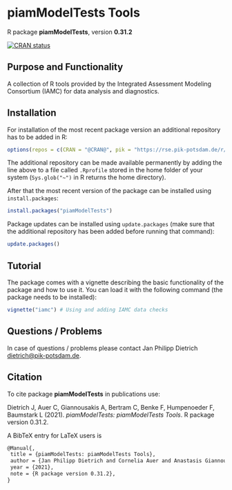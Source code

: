 # piamModelTests Tools

R package **piamModelTests**, version **0.31.2**

[![CRAN status](https://www.r-pkg.org/badges/version/piamModelTests)](https://cran.r-project.org/package=piamModelTests)    

## Purpose and Functionality

A collection of R tools provided by the Integrated Assessment Modeling Consortium (IAMC) for data analysis and diagnostics. 


## Installation

For installation of the most recent package version an additional repository has to be added in R:

```r
options(repos = c(CRAN = "@CRAN@", pik = "https://rse.pik-potsdam.de/r/packages"))
```
The additional repository can be made available permanently by adding the line above to a file called `.Rprofile` stored in the home folder of your system (`Sys.glob("~")` in R returns the home directory).

After that the most recent version of the package can be installed using `install.packages`:

```r 
install.packages("piamModelTests")
```

Package updates can be installed using `update.packages` (make sure that the additional repository has been added before running that command):

```r 
update.packages()
```

## Tutorial

The package comes with a vignette describing the basic functionality of the package and how to use it. You can load it with the following command (the package needs to be installed):

```r
vignette("iamc") # Using and adding IAMC data checks
```

## Questions / Problems

In case of questions / problems please contact Jan Philipp Dietrich <dietrich@pik-potsdam.de>.

## Citation

To cite package **piamModelTests** in publications use:

Dietrich J, Auer C, Giannousakis A, Bertram C, Benke F, Humpenoeder F,
Baumstark L (2021). _piamModelTests: piamModelTests Tools_. R package
version 0.31.2.

A BibTeX entry for LaTeX users is

 ```latex
@Manual{,
  title = {piamModelTests: piamModelTests Tools},
  author = {Jan Philipp Dietrich and Cornelia Auer and Anastasis Giannousakis and Christoph Bertram and Falk Benke and Florian Humpenoeder and Lavinia Baumstark},
  year = {2021},
  note = {R package version 0.31.2},
}
```

